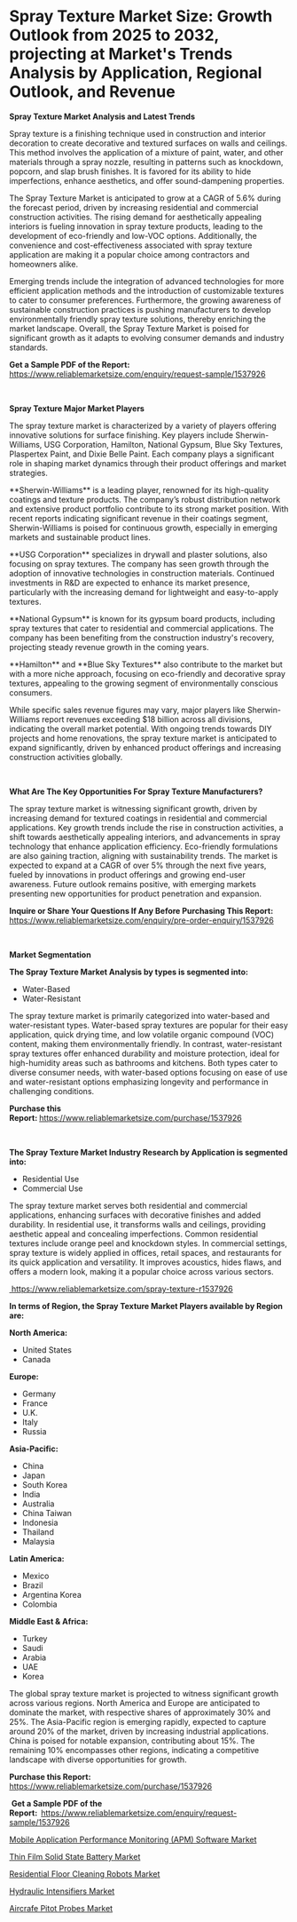 <p><h1>Spray Texture Market Size: Growth Outlook from 2025 to 2032, projecting at Market's Trends Analysis by Application, Regional Outlook, and Revenue</h1></p><p><strong>Spray Texture Market Analysis and Latest Trends</strong></p>
<p><p>Spray texture is a finishing technique used in construction and interior decoration to create decorative and textured surfaces on walls and ceilings. This method involves the application of a mixture of paint, water, and other materials through a spray nozzle, resulting in patterns such as knockdown, popcorn, and slap brush finishes. It is favored for its ability to hide imperfections, enhance aesthetics, and offer sound-dampening properties.</p><p>The Spray Texture Market is anticipated to grow at a CAGR of 5.6% during the forecast period, driven by increasing residential and commercial construction activities. The rising demand for aesthetically appealing interiors is fueling innovation in spray texture products, leading to the development of eco-friendly and low-VOC options. Additionally, the convenience and cost-effectiveness associated with spray texture application are making it a popular choice among contractors and homeowners alike.</p><p>Emerging trends include the integration of advanced technologies for more efficient application methods and the introduction of customizable textures to cater to consumer preferences. Furthermore, the growing awareness of sustainable construction practices is pushing manufacturers to develop environmentally friendly spray texture solutions, thereby enriching the market landscape. Overall, the Spray Texture Market is poised for significant growth as it adapts to evolving consumer demands and industry standards.</p></p>
<p><strong>Get a Sample PDF of the Report:&nbsp;</strong> <a href="https://www.reliablemarketsize.com/enquiry/request-sample/1537926?utm_campaign=1897&utm_medium=2&utm_source=Github&utm_content=ia&utm_term=30012025&utm_id=spray-texture">https://www.reliablemarketsize.com/enquiry/request-sample/1537926</a></p>
<p>&nbsp;</p>
<p><strong>Spray Texture Major Market Players</strong></p>
<p><p>The spray texture market is characterized by a variety of players offering innovative solutions for surface finishing. Key players include Sherwin-Williams, USG Corporation, Hamilton, National Gypsum, Blue Sky Textures, Plaspertex Paint, and Dixie Belle Paint. Each company plays a significant role in shaping market dynamics through their product offerings and market strategies.</p><p>**Sherwin-Williams** is a leading player, renowned for its high-quality coatings and texture products. The company’s robust distribution network and extensive product portfolio contribute to its strong market position. With recent reports indicating significant revenue in their coatings segment, Sherwin-Williams is poised for continuous growth, especially in emerging markets and sustainable product lines.</p><p>**USG Corporation** specializes in drywall and plaster solutions, also focusing on spray textures. The company has seen growth through the adoption of innovative technologies in construction materials. Continued investments in R&D are expected to enhance its market presence, particularly with the increasing demand for lightweight and easy-to-apply textures.</p><p>**National Gypsum** is known for its gypsum board products, including spray textures that cater to residential and commercial applications. The company has been benefiting from the construction industry's recovery, projecting steady revenue growth in the coming years.</p><p>**Hamilton** and **Blue Sky Textures** also contribute to the market but with a more niche approach, focusing on eco-friendly and decorative spray textures, appealing to the growing segment of environmentally conscious consumers.</p><p>While specific sales revenue figures may vary, major players like Sherwin-Williams report revenues exceeding $18 billion across all divisions, indicating the overall market potential. With ongoing trends towards DIY projects and home renovations, the spray texture market is anticipated to expand significantly, driven by enhanced product offerings and increasing construction activities globally.</p></p>
<p>&nbsp;</p>
<p><strong>What Are The Key Opportunities For Spray Texture Manufacturers?</strong></p>
<p><p>The spray texture market is witnessing significant growth, driven by increasing demand for textured coatings in residential and commercial applications. Key growth trends include the rise in construction activities, a shift towards aesthetically appealing interiors, and advancements in spray technology that enhance application efficiency. Eco-friendly formulations are also gaining traction, aligning with sustainability trends. The market is expected to expand at a CAGR of over 5% through the next five years, fueled by innovations in product offerings and growing end-user awareness. Future outlook remains positive, with emerging markets presenting new opportunities for product penetration and expansion.</p></p>
<p><strong>Inquire or Share Your Questions If Any Before Purchasing This Report:</strong> <a href="https://www.reliablemarketsize.com/enquiry/pre-order-enquiry/1537926?utm_campaign=1897&utm_medium=2&utm_source=Github&utm_content=ia&utm_term=30012025&utm_id=spray-texture">https://www.reliablemarketsize.com/enquiry/pre-order-enquiry/1537926</a></p>
<p>&nbsp;</p>
<p><strong>Market Segmentation</strong></p>
<p><strong>The Spray Texture Market Analysis by types is segmented into:</strong></p>
<p><ul><li>Water-Based</li><li>Water-Resistant</li></ul></p>
<p><p>The spray texture market is primarily categorized into water-based and water-resistant types. Water-based spray textures are popular for their easy application, quick drying time, and low volatile organic compound (VOC) content, making them environmentally friendly. In contrast, water-resistant spray textures offer enhanced durability and moisture protection, ideal for high-humidity areas such as bathrooms and kitchens. Both types cater to diverse consumer needs, with water-based options focusing on ease of use and water-resistant options emphasizing longevity and performance in challenging conditions.</p></p>
<p><strong>Purchase this Report:&nbsp;</strong><a href="https://www.reliablemarketsize.com/purchase/1537926?utm_campaign=1897&utm_medium=2&utm_source=Github&utm_content=ia&utm_term=30012025&utm_id=spray-texture">https://www.reliablemarketsize.com/purchase/1537926</a></p>
<p>&nbsp;</p>
<p><strong>The Spray Texture Market Industry Research by Application is segmented into:</strong></p>
<p><ul><li>Residential Use</li><li>Commercial Use</li></ul></p>
<p><p>The spray texture market serves both residential and commercial applications, enhancing surfaces with decorative finishes and added durability. In residential use, it transforms walls and ceilings, providing aesthetic appeal and concealing imperfections. Common residential textures include orange peel and knockdown styles. In commercial settings, spray texture is widely applied in offices, retail spaces, and restaurants for its quick application and versatility. It improves acoustics, hides flaws, and offers a modern look, making it a popular choice across various sectors.</p></p>
<p><a href="https://www.reliablemarketsize.com/spray-texture-r1537926?utm_campaign=1897&utm_medium=2&utm_source=Github&utm_content=ia&utm_term=30012025&utm_id=spray-texture">&nbsp;https://www.reliablemarketsize.com/spray-texture-r1537926</a></p>
<p><strong>In terms of Region, the Spray Texture Market Players available by Region are:</strong></p>
<p>
    <p> <strong> North America: </strong>
        <ul>
            <li>United States</li>
            <li>Canada</li>
        </ul>
        </p> 
    <p> <strong> Europe: </strong>
        <ul>
            <li>Germany</li>
            <li>France</li>
            <li>U.K.</li>
            <li>Italy</li>
            <li>Russia</li>
        </ul>
        </p> 
    <p> <strong> Asia-Pacific: </strong>
        <ul>
            <li>China</li>
            <li>Japan</li>
            <li>South Korea</li>
            <li>India</li>
            <li>Australia</li>
            <li>China Taiwan</li>
            <li>Indonesia</li>
            <li>Thailand</li>
            <li>Malaysia</li>
        </ul>
        </p> 
    <p> <strong> Latin America: </strong>
        <ul>
            <li>Mexico</li>
            <li>Brazil</li>
            <li>Argentina Korea</li>
            <li>Colombia</li>
        </ul>
        </p> 
    <p> <strong> Middle East & Africa: </strong>
        <ul>
            <li>Turkey</li>
            <li>Saudi</li>
            <li>Arabia</li>
            <li>UAE</li>
            <li>Korea</li>
        </ul>
    </p>
    </p>
<p><p>The global spray texture market is projected to witness significant growth across various regions. North America and Europe are anticipated to dominate the market, with respective shares of approximately 30% and 25%. The Asia-Pacific region is emerging rapidly, expected to capture around 20% of the market, driven by increasing industrial applications. China is poised for notable expansion, contributing about 15%. The remaining 10% encompasses other regions, indicating a competitive landscape with diverse opportunities for growth.</p></p>
<p><strong>Purchase this Report: </strong><a href="https://www.reliablemarketsize.com/purchase/1537926?utm_campaign=1897&utm_medium=2&utm_source=Github&utm_content=ia&utm_term=30012025&utm_id=spray-texture">https://www.reliablemarketsize.com/purchase/1537926</a></p>
<p>&nbsp;<strong>Get a Sample PDF of the Report:&nbsp;&nbsp;</strong><a href="https://www.reliablemarketsize.com/enquiry/request-sample/1537926?utm_campaign=1897&utm_medium=2&utm_source=Github&utm_content=ia&utm_term=30012025&utm_id=spray-texture">https://www.reliablemarketsize.com/enquiry/request-sample/1537926</a></p>
<p><strong></strong></p>
<p><p><a href="https://www.linkedin.com/pulse/growth-segmentation-99-cagr-forecast-mobile-application-exm4e?utm_campaign=1897&utm_medium=2&utm_source=Github&utm_content=ia&utm_term=30012025&utm_id=spray-texture">Mobile Application Performance Monitoring (APM) Software Market</a></p><p><a href="https://www.linkedin.com/pulse/comprehensive-review-thin-film-solid-state-battery-market-bqede?utm_campaign=1897&utm_medium=2&utm_source=Github&utm_content=ia&utm_term=30012025&utm_id=spray-texture">Thin Film Solid State Battery Market</a></p><p><a href="https://www.linkedin.com/pulse/comprehending-rapid-growth-global-residential-floor-cleaning-xuc0e?utm_campaign=1897&utm_medium=2&utm_source=Github&utm_content=ia&utm_term=30012025&utm_id=spray-texture">Residential Floor Cleaning Robots Market</a></p><p><a href="https://www.linkedin.com/pulse/growth-potential-hydraulic-intensifiers-market-trend-wekne?utm_campaign=1897&utm_medium=2&utm_source=Github&utm_content=ia&utm_term=30012025&utm_id=spray-texture">Hydraulic Intensifiers Market</a></p><p><a href="https://www.linkedin.com/pulse/aircrafe-pitot-probes-market-analysis-identifying-key-issues-ol54e?utm_campaign=1897&utm_medium=2&utm_source=Github&utm_content=ia&utm_term=30012025&utm_id=spray-texture">Aircrafe Pitot Probes Market</a></p></p>